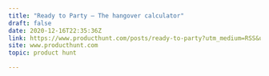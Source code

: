 ```yaml
---
title: "Ready to Party — The hangover calculator"
draft: false
date: 2020-12-16T22:35:36Z
link: https://www.producthunt.com/posts/ready-to-party?utm_medium=RSS&utm_source=hune
site: www.producthunt.com
topic: product hunt  

---
```

